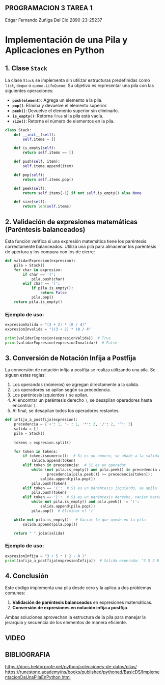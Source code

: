 ## PROGRAMACION 3 TAREA 1

Edgar Fernando Zuñiga Del Cid 2890-23-25237

# Implementación de una Pila y Aplicaciones en Python

## 1. Clase `Stack`

La clase `Stack` se implementa sin utilizar estructuras predefinidas como `list`, `deque` o `queue.LifoQueue`. Su objetivo es representar una pila con las siguientes operaciones:

- **`push(element)`**: Agrega un elemento a la pila.
- **`pop()`**: Elimina y devuelve el elemento superior.
- **`peek()`**: Devuelve el elemento superior sin eliminarlo.
- **`is_empty()`**: Retorna `True` si la pila está vacía.
- **`size()`**: Retorna el número de elementos en la pila.

```python
class Stack:
    def __init__(self):
        self.items = [] 

    def is_empty(self):
        return self.items == [] 

    def push(self, item):
        self.items.append(item) 

    def pop(self):
        return self.items.pop() 

    def peek(self):
        return self.items[-1] if not self.is_empty() else None 

    def size(self):
        return len(self.items) 
```

## 2. Validación de expresiones matemáticas (Paréntesis balanceados)

Esta función verifica si una expresión matemática tiene los paréntesis correctamente balanceados. Utiliza una pila para almacenar los paréntesis de apertura y los compara con los de cierre:

```python
def validarExpresion(expresion):
    pila = Stack()
    for char in expresion:
        if char == '(':
            pila.push(char)
        elif char == ')': 
            if pila.is_empty():
                return False
            pila.pop()
    return pila.is_empty()
```

### **Ejemplo de uso:**
```python
expresionValida = "(3 + 2) * (8 / 4)"
expresionInvalida = "((3 + 2) * (8 / 4"

print(validarExpresion(expresionValida))  # True
print(validarExpresion(expresionInvalida))  # False
```

## 3. Conversión de Notación Infija a Postfija

La conversión de notación infija a postfija se realiza utilizando una pila. Se siguen estas reglas:

1. Los operandos (números) se agregan directamente a la salida.
2. Los operadores se apilan según su precedencia.
3. Los paréntesis izquierdos `(` se apilan.
4. Al encontrar un paréntesis derecho `)`, se desapilan operadores hasta encontrar `(`.
5. Al final, se desapilan todos los operadores restantes.

```python
def infija_a_postfija(expresion):
    precedencia = {'+': 1, '-': 1, '*': 2, '/': 2, '^': 3}
    salida = []
    pila = Stack()
    
    tokens = expresion.split()

    for token in tokens:
        if token.isnumeric():  # Si es un número, se añade a la salida
            salida.append(token)
        elif token in precedencia:  # Si es un operador
            while (not pila.is_empty() and pila.peek() in precedencia and 
                   precedencia[pila.peek()] >= precedencia[token]):
                salida.append(pila.pop())
            pila.push(token)
        elif token == '(':  # Si es un paréntesis izquierdo, se apila
            pila.push(token)
        elif token == ')':  # Si es un paréntesis derecho, vaciar hasta '('
            while not pila.is_empty() and pila.peek() != '(':
                salida.append(pila.pop())
            pila.pop()  # Eliminar el '('

    while not pila.is_empty():  # Vaciar lo que quede en la pila
        salida.append(pila.pop())

    return " ".join(salida)
```

### **Ejemplo de uso:**
```python
expresionInfija = "3 + 5 * ( 2 - 8 )"
print(infija_a_postfija(expresionInfija))  # Salida esperada: "3 5 2 8 - * +"
```

## 4. Conclusión

Este código implementa una pila desde cero y la aplica a dos problemas comunes:
1. **Validación de paréntesis balanceados** en expresiones matemáticas.
2. **Conversión de expresiones en notación infija a postfija**.

Ambas soluciones aprovechan la estructura de la pila para manejar la jerarquía y secuencia de los elementos de manera eficiente.


## VIDEO



## BIBLIOGRAFIA 

https://docs.hektorprofe.net/python/colecciones-de-datos/pilas/
https://runestone.academy/ns/books/published/pythoned/BasicDS/ImplementacionDeUnaPilaEnPython.html
